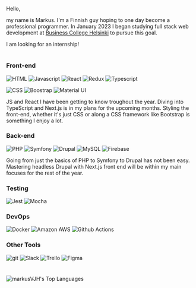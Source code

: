 Hello,

my name is Markus. I'm a Finnish guy hoping to one day become a professional programmer. 
In January 2023 I began studying full stack web development at [Business College Helsinki](https://en.bc.fi/qualifications/full-stack-web-developer-program/) to pursue this goal.

I am looking for an internship!

#

### Front-end
<p>
    <img alt="HTML" src="https://img.shields.io/badge/-HTML5-E34F26?style=flat-square&logo=html5&logoColor=white" />
    <img alt="Javascript"  src="https://img.shields.io/badge/JavaScript-F7DF1E?style=flat-square&logo=javascript&logoColor=black" />
    <img alt="React" src="https://img.shields.io/badge/React-20232A?style=flat-square&logo=react&logoColor=white" />
    <img alt="Redux" src="https://img.shields.io/badge/Redux-593D88?style=flat-square&logo=redux&logoColor=white"  />
    <img alt="Typescript" src="https://img.shields.io/badge/TypeScript-007ACC?style=flat-square&logo=typescript&logoColor=white"  />
    <img alt="" src=""  />
    <img alt="" src=""  />
    <img alt="" src=""  />
</p>
<p>
    <img alt="CSS " src="https://img.shields.io/badge/CSS-239120?&style=flat-square&logo=css3&logoColor=white" />
    <img alt="Boostrap" src="https://img.shields.io/badge/Bootstrap-563D7C?style=flat-square&logo=bootstrap&logoColor=white"  />
    <img alt="Material UI" src="https://img.shields.io/badge/Material--UI-0081CB?style=flat-square&logo=material-ui&logoColor=white"  />
</p>
<p>
    JS and React I have been getting to know troughout the year. Diving into TypeScript and Next.js is in my plans for the upcoming months. Styling the front-end, whether it's just CSS or along a CSS framework like Bootstrap is something I enjoy a lot.
</p>

### Back-end
<p>
  <img alt="PHP" src="https://img.shields.io/badge/PHP-777BB4?style=flat-square&logo=php&logoColor=white" />
  <img alt="Symfony" src="https://img.shields.io/badge/Symfony-000000.svg?style=flat-square&logo=symfony&logoColor=white"  />
  <img alt="Drupal" src="https://img.shields.io/badge/drupal-%230678BE.svg?style=flat-square&logo=drupal&logoColor=white"  />
  <img alt="MySQL" src="https://img.shields.io/badge/MySQL-00000F?style=flat-square-&logo=mysql&logoColor=white"  />
  <img alt="Firebase" src="https://img.shields.io/badge/Firebase-039BE5?style=flat-square&logo=Firebase&logoColor=white"  />
</p>
<p>
  Going from just the basics of PHP to Symfony to Drupal has not been easy. Mastering headless Drupal with Next.js front end will be within my main focuses for the rest of the year. 
</p>

### Testing
<p>
  <img alt="Jest" src="https://img.shields.io/badge/Jest-323330?style=flat-square&logo=Jest&logoColor=white"  />
  <img alt="Mocha" src="https://img.shields.io/badge/-mocha-%238D6748?style=flat-square&logo=mocha&logoColor=white"  />
</p>
<p>
  
</p>

### DevOps
<p>
  <img alt="Docker" src="https://img.shields.io/badge/-Docker-46a2f1?style=flat-square&logo=docker&logoColor=white" />
  <img alt="Amazon AWS" src="https://img.shields.io/badge/Amazon_AWS-232F3E?style=flat-square&logo=amazon_aws&logoColor=white"  />
  <img alt="Github Actions" src="https://img.shields.io/badge/GitHub_Actions-2088FF?style=flat-square&logo=github_actions&logoColor=white"  />
  <img alt="" src=""  />
</p>

### Other Tools
<p>
  <img alt="git" src="https://img.shields.io/badge/-Git-F05032?style=flat-square&logo=git&logoColor=white" />
  <img alt="Slack" src="https://img.shields.io/badge/Slack-4A154B?style=flat-square&logo=slack&logoColor=white"  />
  <img alt="Trello" src="https://img.shields.io/badge/Trello-0052CC?style=flat-square&logo=trello&logoColor=white"  />
  <img alt="Figma" src="https://img.shields.io/badge/Figma-F24E1E?style=flat-square&logo=figma&logoColor=white"  />
  <img alt="" src=""  />
</p>

#

![markusVJH's Top Languages](https://github-readme-stats.vercel.app/api/top-langs/?username=markusVJH&theme=dark&show_icons=true&hide_border=true&layout=compact)

